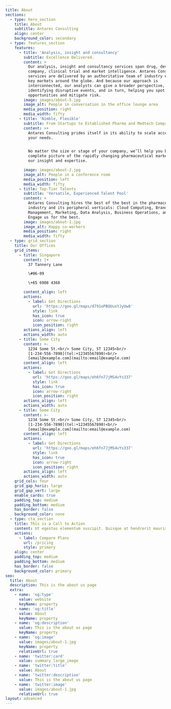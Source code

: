 ```yaml
---
title: About
sections:
  - type: hero_section
    title: About
    subtitle: Antares Consulting
    align: center
    background_color: secondary
  - type: features_section
    features:
      - title: 'Analysis, insight and consultancy'
        subtitle: Excellence Delivered.
        content: >
          Our analysis, insight and consultancy services span drug, device,
          company, clinical trial and market intelligence. Antares Consulting
          services are delivered by an authoritative team of industry experts in
          key markets around the globe. And because our approach is
          interconnected, our analysts can give a broader perspective,
          identifying disruptive events, and in turn, helping you spot
          opportunities and mitigate risk.
        image: images/about-5.jpg
        image_alt: People in conversation in the office lounge area
        media_position: right
        media_width: fifty
      - title: 'Nimble, Flexible'
        subtitle: From Startups to Established Pharma and Medtech Companies
        content: >+
          Antares Consulting prides itself in its ability to scale according to
          your needs. 


          No matter the size or stage of your company, we’ll help you build a
          complete picture of the rapidly changing pharmaceutical market with
          our insight and expertise.

        image: images/about-2.jpg
        image_alt: People in a conference room
        media_position: left
        media_width: fifty
      - title: Top-Tier Talents
        subtitle: 'Versatile, Experienced Talent Pool'
        content: >
          Antares Consulting hires the best of the best in the pharmaceuticals
          industry and its peripheral verticals: Cloud Computing, Brand
          Management, Marketing, Data Analysis, Business Operations, and More.
          Engage us for the best.
        image: images/about-1.jpg
        image_alt: Happy co-workers
        media_position: right
        media_width: fifty
  - type: grid_section
    title: Our Offices
    grid_items:
      - title: Singapore
        content: |+
          37 Tannery Lane

          \#06-09

          \+65 6908 4368

        content_align: left
        actions:
          - label: Get Directions
            url: 'https://goo.gl/maps/d791oPBQUuxYJyUw8'
            style: link
            has_icon: true
            icon: arrow-right
            icon_position: right
        actions_align: left
        actions_width: auto
      - title: Some City
        content: >-
          1234 Some St.<br/> Some City, ST 12345<br/>
          [1-234-556-7890](tel:+12345567890)<br/>
          [email@example.com](mailto:email@example.com)
        content_align: left
        actions:
          - label: Get Directions
            url: 'https://goo.gl/maps/eh6fn7JjMS4vYs337'
            style: link
            has_icon: true
            icon: arrow-right
            icon_position: right
        actions_align: left
        actions_width: auto
      - title: Some City
        content: >-
          1234 Some St.<br/> Some City, ST 12345<br/>
          [1-234-556-7890](tel:+12345567890)<br/>
          [email@example.com](mailto:email@example.com)
        content_align: left
        actions:
          - label: Get Directions
            url: 'https://goo.gl/maps/eh6fn7JjMS4vYs337'
            style: link
            has_icon: true
            icon: arrow-right
            icon_position: right
        actions_align: left
        actions_width: auto
    grid_cols: four
    grid_gap_horiz: large
    grid_gap_vert: large
    enable_cards: true
    padding_top: medium
    padding_bottom: medium
    has_border: false
    background_color: none
  - type: cta_section
    title: This is a Call to Action
    content: Ut egestas elementum suscipit. Quisque at hendrerit mauris.
    actions:
      - label: Compare Plans
        url: /pricing
        style: primary
    align: center
    padding_top: medium
    padding_bottom: medium
    has_border: false
    background_color: primary
seo:
  title: About
  description: This is the about us page
  extra:
    - name: 'og:type'
      value: website
      keyName: property
    - name: 'og:title'
      value: About
      keyName: property
    - name: 'og:description'
      value: This is the about us page
      keyName: property
    - name: 'og:image'
      value: images/about-1.jpg
      keyName: property
      relativeUrl: true
    - name: 'twitter:card'
      value: summary_large_image
    - name: 'twitter:title'
      value: About
    - name: 'twitter:description'
      value: This is the about us page
    - name: 'twitter:image'
      value: images/about-1.jpg
      relativeUrl: true
layout: advanced
---
```

